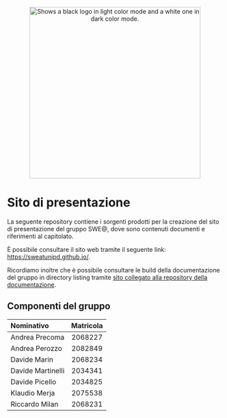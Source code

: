 <p align="center">
    <picture>
    <source media="(prefers-color-scheme: dark)" srcset="./logo/logo_dark.svg">
    <source media="(prefers-color-scheme: light)" srcset="./logo/img/logo.svg">
    <img width="400" alt="Shows a black logo in light color mode and a white one in dark color mode." src="./assets/img/logo_dark.svg">
    </picture>
</p>

# Sito di presentazione

La seguente repository contiene i sorgenti prodotti per la creazione del sito di presentazione del gruppo SWE@, dove sono contenuti documenti e riferimenti al capitolato.

È possibile consultare il sito web tramite il seguente link: https://sweatunipd.github.io/.

Ricordiamo inoltre che è possibile consultare le build della documentazione del gruppo in directory listing tramite [sito collegato alla repository della documentazione](https://sweatunipd.github.io/).

## Componenti del gruppo

| Nominativo        | Matricola |
| :---------------- | :-------: |
| Andrea Precoma    |  2068227  |
| Andrea Perozzo    |  2082849  |
| Davide Marin      |  2068234  |
| Davide Martinelli |  2034341  |
| Davide Picello    |  2034825  |
| Klaudio Merja     |  2075538  |
| Riccardo Milan    |  2068231  |
